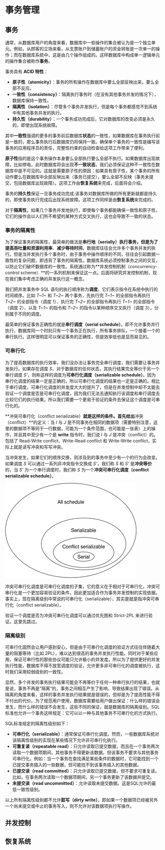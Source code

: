 # 事务管理

## 事务

通常，从数据库用户的角度来看，数据库中一些操作的集合被认为是一个独立单元。例如，从顾客的立场来看，从支票账户到储蓄账户的资金转账是一次单一的操作；而在数据库系统中，这是由几个操作组成的。这样数据库中构成单一逻辑单元的操作集合被称作**事务**。

事务具有 **ACID 特性**：

* **原子性（atomicity）**：事务的所有操作在数据库中要么全部反映出来，要么全部不反应。
* **一致性（consistency）**：隔离执行事务时（在没有其他事务并发的情况下），数据库保持一致性。
* **隔离性（isolation）**：尽管多个事务并发执行，但是每个事务都感觉不到系统中有其他事务并发的执行。
* **持久性（durability）**：一个事务成功完成后，它对数据库的改变必须是永久的，即使出现系统故障。

其中**一致性**强调的更多的事务前后数据库**状态**的一致性，如果数据库在事务执行前是一致的，那么事务执行后数据库仍将保持一致。确保单个事务的一致性是编写该事务的应用程序员的责任，完整性约束的自动检查给这项工作带来了便利。

**原子性**指的是这个事务操作本身要么全部执行要么全部不执行。如果数据库出现故障，比如停电，此时数据库将会出现**不一致状态**，我们必须保证这种不一致性在数据库中是不可见的。这就是需要原子性的原因：如果具有原子性，某个事务的所有动作要么在数据库中全部反映出来（事务已提交），要么全部不反映（事务未提交，包括数据库出现故障）。这项工作由**恢复系统**来完成，后面将会介绍。

事务的**持久性**保证一旦事务成功完成.该事务对数据库所做的所有更新就都是持久的，即使事务执行完成后出现系统故障。这项工作同样是由**恢复系统**来完成的。

对于**隔离性**，如果几个事务并发地执行，即使每个事务都能确保一致性和原子性，它们的操作会以人们所不希望的某种方式交叉执行，这也会导致不一致的状态。

### 事务的隔离性

为了保证事务的隔离性，最简单的做法是**串行地（serially）**执行事务，但是为了**提高吞吐量和资源利用率**、**减少等待时间**，数据库往往会允许多个事务并发的执行。但是当并发执行多个事务时，由于事务中操作顺序的不同，往往会引起数据一致性的复杂问题，即违背了事务的隔离性。数据库系统必须控制事务之间的交互，以防止它们破坏数据库的一致性。系统通过称为**并发控制机制（concurrency-control scheme）**的一系列机制来保证这一点。后面将研究并发控制机制，现在我们集中考虑正确的并发执行这一概念。 

我们把并发事务中 SQL 语句的执行顺序称为**调度**，它们表示指令在系统中执行的时间顺序。比如 *T~1~* 和 *T~2~* 两个事务，先执行完 *T~1~* 的全部指令再执行 *T~2~* 的全部指令（调度 1）、执行完 *T~2~* 的全部指令再执行 *T~1~* 的全部指令（调度 2）、以及 *T~1~* 的指令和 *T~2~* 的指令以某种顺序交叉执行（调度 3），分别属于不同的调度。

最简单的保证事务正确性的就是**串行调度（serial schedule）**。即不允许事务并行执行，数据库同一个时刻只有一个事务正在执行，所有事务排队，一个接着一个的串行执行。这样很明显可以保证事务的正确性，但是效率低也是显而易见的。

### 可串行化

为了提高数据库的执行效率，我们没办法让事务完全串行调度，我们需要让事务并发执行。如果存在调度 *S*，对于数据库的任何状态，其执行结果完全等价于另一个串行调度 *S'*，则称这样的调度为**可串行化调度（serializable schedule）**。因为串行化调度的结果一定是正确的，所以可串行化调度的结果也一定是正确的。相比于串行调度，可串行化调度的并发度大大的提升了，但是在并发控制中却不太能去验证一个调度是否是可串行化调度，因为我们无法去通知执行该调度和串行调度去比较它们的执行结果。所以我们需要一个更易于验证的条件去保证这个调度是可串行化的。

**冲突可串行化（conflict serializable）**就是这样的条件。首先给出**冲突（conflict）**的定义：当 *I* 与 *J* 是不同事务在相同的数据项（需要特别注意，这里的数据项不等同于一行数据，可能为一个条件范围，也可能是一张表）上的操作，并且其中至少有一个是 **write** 指令时，我们说 *I* 与 *J* 是冲突（conflict）的。 包括了 Read-Write conflict、Write-Read conflict 和 Write-Write conflict，实际上就是读写冲突和写写冲突。

当冲突发生，如果它们的顺序交换，则涉及到的事务中至少有一个的行为会改变。如果调度 *S* 可以通过一系列非冲突指令交换成 *S'*，我们称 *S* 和 *S'* 是**冲突等价**的，当 *S'* 为一个串行调度时，我们称 *S* 为一个**冲突可串行化调度（conflict serializable schedule）**。

![img](./assets/schedules.png)

冲突可串行化调度是可串行化调度的子集，它的意义在于相对于可串行化，冲突可串行化是一个更加容易验证的条件，因此更加适合作为事务并发控制的实现依据。事实上，现在隔离级别中常说的可串行化（serializable），其实是就是指冲突可串行化（conflict serializable）。

验证一个调度是否为冲突可串行化调度可以通过优先图和 Strict-2PL 来进行验证。这里先跳过。

### 隔离级别

可串行化固然会让用户感到安心，但是由于可串行化调度的验证方式往往伴随着大量的阻塞等待（比如 2PL），难以达到很高的事务并发执行性能。同时对于某些应用，保证可串行性的那些协议可能只允许极小的并发度。所以为了提供更好的并发执行性能，数据库不得不放宽调度的验证，允许更多非可串行化的调度被执行，这时我们采用较弱级别的一致性。

显然，多个并发的事务执行结果可能会不再等价于任何一种串行执行的结果，也就是说，事务不再是“隔离”的，事务之间相互产生了影响，导致结果出现了错误。从隔离的角度来看，这样的事务并发执行结果就是错误的，但却是为了提高性能不得不付出的代价。为了规范用户使用，数据库需要给用户做出保证：什么样的错误会发生，而什么样的错误不会发生，这些不同的保证，就是数据库的隔离级别。SQL 标准也允许一个事务这样规定：它可以以一种与其他事务不可串行化的方式执行。

SQL标准规定的隔离性级别如下：

- **可串行化（serializable）**：通常保证可串行化调度。然而，一些数据库系统对该隔离性级别的实现在某些情况下允许非可串行化执行。
- **可重复读（repeatable read）**：只允许读取已提交数据，而且在一个事务两次读取一个数据项期间，其他事务不得更新该数据。但该事务不要求与其他事务可串行化。例如：当一个事务在查找满足某些条件的数据时，它可能找到一个已提交事务插入的一些数据，但可能找不到该事务插入的其他数据。
- **已提交读（read committed）**：只允许读取已提交数据，但不要求可重复读。比如，在事务两次读取一个数据项期间，另一个事务更新了该数据并提交。
- **未提交读（read uncommitted）**：允许读取未提交数据。这是SQL允许的最低一致性级别。

以上所有隔离性级别都不允许**脏写（dirty write）**，即如果一个数据项已经被另外一个尚未提交或中止的事务写入，则不允许对该数据项执行写操作。 

## 并发控制

## 恢复系统

